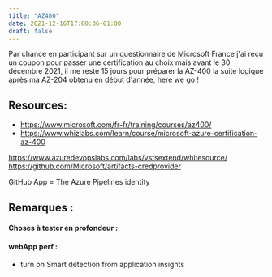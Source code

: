 ```yaml
---
title: "AZ400"
date: 2021-12-16T17:00:36+01:00
draft: false
---
```


Par chance en participant sur un questionnaire de Microsoft France j'ai reçu un coupon pour passer une certification au choix mais avant le 30 décembre 2021, il me reste 15 jours pour préparer la AZ-400 la suite logique après ma AZ-204 obtenu en début d'année, here we go !

## Resources: 
- https://www.microsoft.com/fr-fr/training/courses/az400/ 
- https://www.whizlabs.com/learn/course/microsoft-azure-certification-az-400

https://www.azuredevopslabs.com/labs/vstsextend/whitesource/
https://github.com/Microsoft/artifacts-credprovider

GitHub App = The Azure Pipelines identity

## Remarques : 

#### Choses à tester en profondeur : 
#### webApp perf : 
- turn on Smart detection from application insights 
